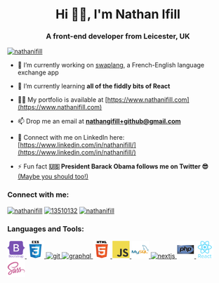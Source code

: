 <h1 align="center">Hi 👋🏿, I'm Nathan Ifill</h1>
<h3 align="center">A front-end developer from Leicester, UK</h3>

<p align="left"> <a href="https://twitter.com/nathanifill" target="blank"><img src="https://img.shields.io/twitter/follow/nathanifill?logo=twitter&style=for-the-badge" alt="nathanifill" /></a> </p>

- 🔭 I’m currently working on [swaplang](https://www.swaplang.com/french/), a French-English language exchange app

- 🌱 I’m currently learning **all of the fiddly bits of React**

- 👨‍💻 My portfolio is available at [https://www.nathanifill.com](https://www.nathanifill.com)

- 📫 Drop me an email at **nathangifill+github@gmail.com**

- 📄 Connect with me on LinkedIn here: [https://www.linkedin.com/in/nathanifill/](https://www.linkedin.com/in/nathanifill/)

- ⚡ Fun fact **🇺🇸 President Barack Obama follows me on Twitter 😎** <a href="https://twitter.com/nathanifill" target="blank">(Maybe you should too!)</a>

<h3 align="left">Connect with me:</h3>
<p align="left">
<a href="https://twitter.com/nathanifill" target="blank"><img align="center" src="https://raw.githubusercontent.com/rahuldkjain/github-profile-readme-generator/master/src/images/icons/Social/twitter.svg" alt="nathanifill" height="30" width="40" /></a>
<a href="https://stackoverflow.com/users/13510132" target="blank"><img align="center" src="https://raw.githubusercontent.com/rahuldkjain/github-profile-readme-generator/master/src/images/icons/Social/stack-overflow.svg" alt="13510132" height="30" width="40" /></a>
<a href="https://linkedin.com/in/nathanifill" target="blank"><img align="center" src="https://raw.githubusercontent.com/rahuldkjain/github-profile-readme-generator/master/src/images/icons/Social/linked-in-alt.svg" alt="nathanifill" height="30" width="40" /></a>
</p>

<h3 align="left">Languages and Tools:</h3>
<p align="left"> <a href="https://getbootstrap.com" target="_blank" rel="noreferrer"> <img src="https://raw.githubusercontent.com/devicons/devicon/master/icons/bootstrap/bootstrap-plain-wordmark.svg" alt="bootstrap" width="40" height="40"/> </a> <a href="https://www.w3schools.com/css/" target="_blank" rel="noreferrer"> <img src="https://raw.githubusercontent.com/devicons/devicon/master/icons/css3/css3-original-wordmark.svg" alt="css3" width="40" height="40"/> </a> <a href="https://git-scm.com/" target="_blank" rel="noreferrer"> <img src="https://www.vectorlogo.zone/logos/git-scm/git-scm-icon.svg" alt="git" width="40" height="40"/> </a> <a href="https://graphql.org" target="_blank" rel="noreferrer"> <img src="https://www.vectorlogo.zone/logos/graphql/graphql-icon.svg" alt="graphql" width="40" height="40"/> </a> <a href="https://www.w3.org/html/" target="_blank" rel="noreferrer"> <img src="https://raw.githubusercontent.com/devicons/devicon/master/icons/html5/html5-original-wordmark.svg" alt="html5" width="40" height="40"/> </a> <a href="https://developer.mozilla.org/en-US/docs/Web/JavaScript" target="_blank" rel="noreferrer"> <img src="https://raw.githubusercontent.com/devicons/devicon/master/icons/javascript/javascript-original.svg" alt="javascript" width="40" height="40"/> </a> <a href="https://www.mysql.com/" target="_blank" rel="noreferrer"> <img src="https://raw.githubusercontent.com/devicons/devicon/master/icons/mysql/mysql-original-wordmark.svg" alt="mysql" width="40" height="40"/> </a> <a href="https://nextjs.org/" target="_blank" rel="noreferrer"> <img src="https://cdn.worldvectorlogo.com/logos/nextjs-2.svg" alt="nextjs" width="40" height="40"/> </a> <a href="https://www.php.net" target="_blank" rel="noreferrer"> <img src="https://raw.githubusercontent.com/devicons/devicon/master/icons/php/php-original.svg" alt="php" width="40" height="40"/> </a> <a href="https://reactjs.org/" target="_blank" rel="noreferrer"> <img src="https://raw.githubusercontent.com/devicons/devicon/master/icons/react/react-original-wordmark.svg" alt="react" width="40" height="40"/> </a> <a href="https://sass-lang.com" target="_blank" rel="noreferrer"> <img src="https://raw.githubusercontent.com/devicons/devicon/master/icons/sass/sass-original.svg" alt="sass" width="40" height="40"/> </a> </p>
